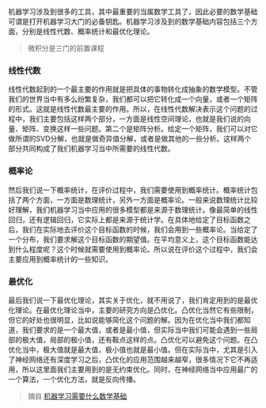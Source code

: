 机器学习涉及到很多的工具，其中最重要的当属数学工具了，因此必要的数学基础可谓是打开机器学习大门的必备钥匙。机器学习涉及到的数学基础内容包括三个方面，分别是线性代数、概率统计和最优化理论。

> 微积分是三门的前置课程

### 线性代数
线性代数起到的一个最主要的作用就是把具体的事物转化成抽象的数学模型。不管我们的世界当中有多么纷繁复杂，我们都可以把它转化成一个向量，或者一个矩阵的形式。这就是线性代数最主要的作用。所以，在线性代数解决表示这个问题的过程中，我们主要包括这样两个部分，一方面是线性空间理论，也就是我们说的向量、矩阵、变换这样一些问题。第二个是矩阵分析。给定一个矩阵，我们可以对它做所谓的SVD分解，也就是做奇异值分解，或者是做其他的一些分析。这样两个部分共同构成了我们机器学习当中所需要的线性代数。

### 概率论
然后我们说一下概率统计，在评价过程中，我们需要使用到概率统计。概率统计包括了两个方面，一方面是数理统计，另外一方面是概率论。一般来说数理统计比较好理解，我们机器学习当中应用的很多模型都是来源于数理统计。像最简单的线性回归，还有逻辑回归，它实际上都是来源于统计学。在具体地给定了目标函数之后，我们在实际地去评价这个目标函数的时候，我们会用到一些概率论。当给定了一个分布，我们要求解这个目标函数的期望值。在平均意义上，这个目标函数能达到什么程度呢？这个时候就需要使用到概率论。所以说在评价这个过程中，我们会主要应用到概率统计的一些知识。

### 最优化
最后我们说一下最优化理论，其实关于优化，就不用说了，我们肯定用到的是最优化理论。在最优化理论当中，主要的研究方向是凸优化。凸优化当然它有些限制，但它的好处也很明显，比如说能够简化这个问题的解。因为在优化当中我们都知道，我们要求的是一个最大值，或者是最小值，但实际当中我们可能会遇到一些局部的极大值，局部的极小值，还有鞍点这样的点。凸优化可以避免这个问题。在凸优化当中，极大值就是最大值，极小值也就是最小值。但在实际当中，尤其是引入了神经网络还有深度学习之后，凸优化的应用范围越来越窄，很多情况下它不再适用，所以这里面我们主要用到的是无约束优化。同时，在神经网络当中应用最广的一个算法，一个优化方法，就是反向传播。

> 摘自 [机器学习需要什么数学基础](https://zhidao.baidu.com/question/332586342377252445.html)

